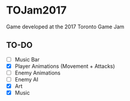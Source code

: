 # TOJam2017
Game developed at the 2017 Toronto Game Jam

## TO-DO
- [ ] Music Bar
- [x] Player Animations (Movement + Attacks)
- [ ] Enemy Animations
- [ ] Enemy AI
- [x] Art
- [x] Music
